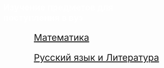 <html>

<head>
  
<meta charset="utf-8">
  
<title>Русский язык</title>
 
 <style>
   
 body{
     
 background-image: 
url("https://data.whicdn.com/images/277722125/original.gif");
   background-repeat:no-repeat;
   background-size:cover;
   background-attachment: fixed;
   }
 h1{
  color: white;
 }
 p{
    font-size: 30px;
    }
 .lis{
    position: relative;
    left: 100px;
 }
  
</style>

</head>

<body>
  
<h1>Изучение предметов для поступления в вуз</h1>
<div class="lis">
<p><a href="http://mftna.github.io/math.html">Математика</a></p>
<p><a href="http://mftna.github.io/russian.html">Русский язык и Литература</a></p>
</div>

</body>

</html>
